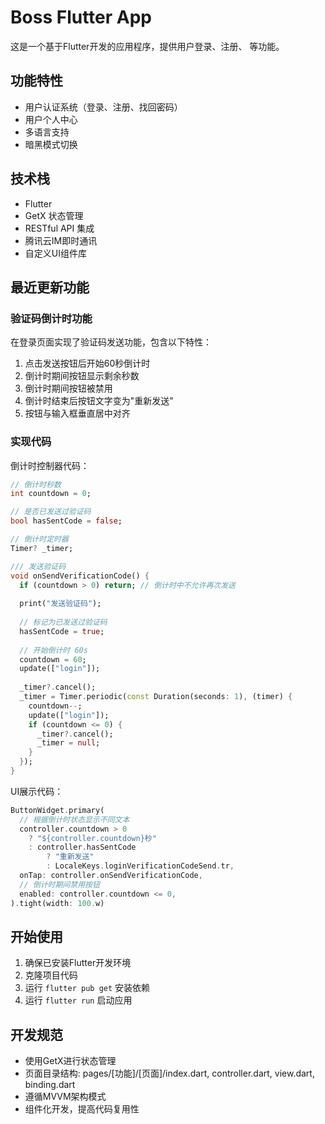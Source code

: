 # Boss Flutter App

这是一个基于Flutter开发的应用程序，提供用户登录、注册、 等功能。

## 功能特性

- 用户认证系统（登录、注册、找回密码） 
- 用户个人中心
- 多语言支持
- 暗黑模式切换

## 技术栈

- Flutter
- GetX 状态管理
- RESTful API 集成
- 腾讯云IM即时通讯
- 自定义UI组件库

## 最近更新功能

### 验证码倒计时功能

在登录页面实现了验证码发送功能，包含以下特性：

1. 点击发送按钮后开始60秒倒计时
2. 倒计时期间按钮显示剩余秒数
3. 倒计时期间按钮被禁用
4. 倒计时结束后按钮文字变为"重新发送"
5. 按钮与输入框垂直居中对齐

### 实现代码

倒计时控制器代码：
```dart
// 倒计时秒数
int countdown = 0;

// 是否已发送过验证码
bool hasSentCode = false;

// 倒计时定时器
Timer? _timer;

/// 发送验证码
void onSendVerificationCode() {
  if (countdown > 0) return; // 倒计时中不允许再次发送
  
  print("发送验证码");
  
  // 标记为已发送过验证码
  hasSentCode = true;
  
  // 开始倒计时 60s
  countdown = 60;
  update(["login"]);
  
  _timer?.cancel();
  _timer = Timer.periodic(const Duration(seconds: 1), (timer) {
    countdown--;
    update(["login"]);
    if (countdown <= 0) {
      _timer?.cancel();
      _timer = null;
    }
  });
}
```

UI展示代码：
```dart
ButtonWidget.primary(
  // 根据倒计时状态显示不同文本
  controller.countdown > 0 
    ? "${controller.countdown}秒"
    : controller.hasSentCode 
        ? "重新发送" 
        : LocaleKeys.loginVerificationCodeSend.tr,
  onTap: controller.onSendVerificationCode,
  // 倒计时期间禁用按钮
  enabled: controller.countdown <= 0,
).tight(width: 100.w)
```

## 开始使用

1. 确保已安装Flutter开发环境
2. 克隆项目代码
3. 运行 `flutter pub get` 安装依赖
4. 运行 `flutter run` 启动应用

## 开发规范

- 使用GetX进行状态管理
- 页面目录结构: pages/[功能]/[页面]/index.dart, controller.dart, view.dart, binding.dart
- 遵循MVVM架构模式
- 组件化开发，提高代码复用性
